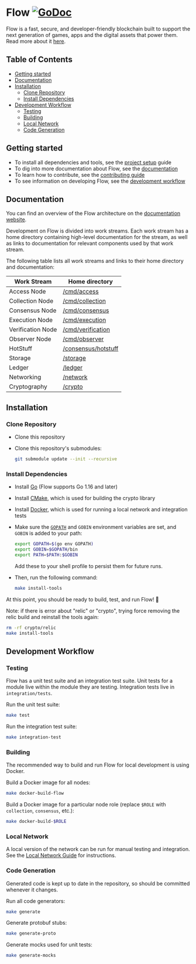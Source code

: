 # Flow [![GoDoc](https://godoc.org/github.com/onflow/flow-go?status.svg)](https://godoc.org/github.com/onflow/flow-go)

Flow is a fast, secure, and developer-friendly blockchain built to support the
next generation of games, apps and the digital assets that power them. Read more
about it [here](https://github.com/onflow/flow).

<!-- START doctoc generated TOC please keep comment here to allow auto update -->
<!-- DON'T EDIT THIS SECTION, INSTEAD RE-RUN doctoc TO UPDATE -->

## Table of Contents

- [Getting started](#getting-started)
- [Documentation](#documentation)
- [Installation](#installation)
  - [Clone Repository](#clone-repository)
  - [Install Dependencies](#install-dependencies)
- [Development Workflow](#development-workflow)
  - [Testing](#testing)
  - [Building](#building)
  - [Local Network](#local-network)
  - [Code Generation](#code-generation)

<!-- END doctoc generated TOC please keep comment here to allow auto update -->

## Getting started

- To install all dependencies and tools, see the [project setup](#installation) guide
- To dig into more documentation about Flow, see the [documentation](#documentation)
- To learn how to contribute, see the [contributing guide](/CONTRIBUTING.md)
- To see information on developing Flow, see the [development workflow](#development-workflow)

## Documentation

You can find an overview of the Flow architecture on the [documentation website](https://www.onflow.org/primer).

Development on Flow is divided into work streams. Each work stream has a home
directory containing high-level documentation for the stream, as well as links
to documentation for relevant components used by that work stream.

The following table lists all work streams and links to their home directory and documentation:

| Work Stream       | Home directory                             |
|-------------------|--------------------------------------------|
| Access Node       | [/cmd/access](/cmd/access)                 |
| Collection Node   | [/cmd/collection](/cmd/collection)         |
| Consensus Node    | [/cmd/consensus](/cmd/consensus)           |
| Execution Node    | [/cmd/execution](/cmd/execution)           |
| Verification Node | [/cmd/verification](/cmd/verification)     |
| Observer Node     | [/cmd/observer](/cmd/observer)             |
| HotStuff          | [/consensus/hotstuff](/consensus/hotstuff) |
| Storage           | [/storage](/storage)                       |
| Ledger            | [/ledger](/ledger)                         |
| Networking        | [/network](/network/)                      |
| Cryptography      | [/crypto](/crypto)                         |

## Installation

### Clone Repository

- Clone this repository
- Clone this repository's submodules:

    ```bash
    git submodule update --init --recursive
    ```

### Install Dependencies

- Install [Go](https://golang.org/doc/install) (Flow supports Go 1.16 and later)
- Install [CMake](https://cmake.org/install/), which is used for building the crypto library
- Install [Docker](https://docs.docker.com/get-docker/), which is used for running
  a local network and integration tests
- Make sure the [`GOPATH`](https://golang.org/cmd/go/#hdr-GOPATH_environment_variable) and `GOBIN` environment variables are set, and `GOBIN` is added to your path:

    ```bash
    export GOPATH=$(go env GOPATH)
    export GOBIN=$GOPATH/bin
    export PATH=$PATH:$GOBIN
    ```

  Add these to your shell profile to persist them for future runs.
- Then, run the following command:

    ```bash
    make install-tools
    ```

At this point, you should be ready to build, test, and run Flow! 🎉

Note: if there is error about "relic" or "crypto", trying force removing the relic build and reinstall the tools again:

```bash
rm -rf crypto/relic
make install-tools
```

## Development Workflow

### Testing

Flow has a unit test suite and an integration test suite. Unit tests for a module
live within the module they are testing. Integration tests live in `integration/tests`.

Run the unit test suite:

```bash
make test
```

Run the integration test suite:

```bash
make integration-test
```

### Building

The recommended way to build and run Flow for local development is using Docker.

Build a Docker image for all nodes:

```bash
make docker-build-flow
```

Build a Docker image for a particular node role (replace `$ROLE` with `collection`, `consensus`, etc.):

```bash
make docker-build-$ROLE
```

### Local Network

A local version of the network can be run for manual testing and integration.
See the [Local Network Guide](/integration/localnet/README.md) for instructions.

### Code Generation

Generated code is kept up to date in the repository, so should be committed whenever it changes.

Run all code generators:

```bash
make generate
```

Generate protobuf stubs:

```bash
make generate-proto
```

Generate mocks used for unit tests:

```bash
make generate-mocks
```
